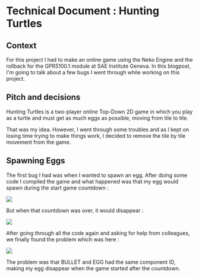 # Technical Document : Hunting Turtles
## Context

For this project I had to make an online game using the Neko Engine and the rollback for the GPR5100.1 module at SAE Institute Geneva. In this blogpost, I'm going to talk about a few bugs I went through while working on this project.

## Pitch and decisions

Hunting Turtles is a two-player online Top-Down 2D game in which you play as a turtle and must get as much eggs as possible, moving from tile to tile.

That was my idea. However, I went through some troubles and as I kept on losing time trying to make things work, I decided to remove the tile by tile movement from the game.

## Spawning Eggs

The first bug I had was when I wanted to spawn an egg. After doing some code I compiled the game and what happened was that my egg would spawn during the start game countdown :

![](https://eleonoradps.github.io/DocTechNetworkNeko/secondbug.PNG)

But when that countdown was over, it would disappear :

![](https://eleonoradps.github.io/DocTechNetworkNeko/secondbug2.PNG)

After going through all the code again and asking for help from colleagues, we finally found the problem which was here :

![](https://eleonoradps.github.io/DocTechNetworkNeko/secondbug3.PNG)

The problem was that BULLET and EGG had the same component ID, making my egg disappear when the game started after the countdown.






